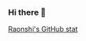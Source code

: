 ### Hi there 👋

[Raonshi's GitHub stat](https://github-readme-stats.vercel.app/api?username=sunwonsw95&show_icons=true&theme=dark)

<!--
**Raonshi/Raonshi** is a ✨ _special_ ✨ repository because its `README.md` (this file) appears on your GitHub profile.

Here are some ideas to get you started:

- 🔭 I’m currently working on ...
- 🌱 I’m currently learning ...
- 👯 I’m looking to collaborate on ...
- 🤔 I’m looking for help with ...
- 💬 Ask me about ...
- 📫 How to reach me: ...
- 😄 Pronouns: ...
- ⚡ Fun fact: ...
-->
